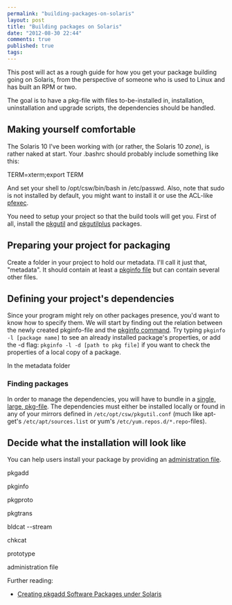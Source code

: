 ```yaml
---
permalink: "building-packages-on-solaris"
layout: post
title: "Building packages on Solaris"
date: "2012-08-30 22:44"
comments: true
published: true
tags: 
---
```


This post will act as a rough guide for how you get your package building going on Solaris, from the perspective of someone who is used to Linux and has built an RPM or two.

The goal is to have a pkg-file with files to-be-installed in, installation, uninstallation and upgrade scripts, the dependencies should be handled.


## Making yourself comfortable

The Solaris 10 I've been working with (or rather, the Solaris 10 *zone*), is rather naked at start. Your .bashrc should probably include something like this:

TERM=xterm;export TERM

And set your shell to /opt/csw/bin/bash in /etc/passwd. Also, note that sudo is not installed by default, you might want to install it or use the ACL-like [pfexec](http://developers.sun.com/developer/technicalArticles/opensolaris/pfexec.html).

You need to setup your project so that the build tools will get you. First of all, install the [pkgutil](http://pkgutil.wikidot.com/get-install-and-configure) and [pkgutilplus](http://www.opencsw.org/packages/pkgutilplus/) packages.


## Preparing your project for packaging

Create a folder in your project to hold our metadata. I'll call it just that, "metadata". It should contain at least a [pkginfo file](http://www.garex.net/sun/packaging/pkginfo.html) but can contain several other files.


## Defining your project's dependencies

Since your program might rely on other packages presence, you'd want to know how to specify them. We will start by finding out the relation between the newly created pkginfo-file and the [pkginfo command](http://heirloom.sourceforge.net/pkgtools/pkginfo.1.html). Try typing `pkginfo -l [package name]` to see an already installed package's properties, or add the -d flag: `pkginfo -l -d [path to pkg file]` if you want to check the properties of a local copy of a package.

In the metadata folder


### Finding packages

In order to manage the dependencies, you will have to bundle in a [single, large, pkg-file](http://www.opencsw.org/manual/for-administrators/getting-started.html#creating-a-pkg-file-for-a-host-without-an-internet-connection). The dependencies must either be installed locally or found in any of your mirrors defined in `/etc/opt/csw/pkgutil.conf` (much like apt-get's `/etc/apt/sources.list` or yum's `/etc/yum.repos.d/*.repo`-files).


## Decide what the installation will look like

You can help users install your package by providing an [administration file](http://www.opensolarisforum.org/man/man4/admin.html).


pkgadd

pkginfo

pkgproto

pkgtrans

bldcat --stream

chkcat

prototype

administration file

Further reading:
  - [Creating pkgadd Software Packages under Solaris](http://www.sunfreeware.com/pkgadd.html)
